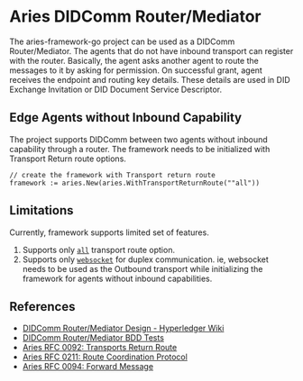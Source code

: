 # Aries DIDComm Router/Mediator

The aries-framework-go project can be used as a DIDComm Router/Mediator. The agents that do not 
have inbound transport can register with the router. Basically, the agent asks another agent to 
route the messages to it by asking for permission. On successful grant, agent receives the 
endpoint and routing key details. These details are used in DID Exchange Invitation or DID 
Document Service Descriptor.

## Edge Agents without Inbound Capability
The project supports DIDComm between two agents without inbound capability through a router. The 
framework needs to be initialized with Transport Return route options.

```
// create the framework with Transport return route
framework := aries.New(aries.WithTransportReturnRoute(""all"))
```

## Limitations
Currently, framework supports limited set of features. 
1. Supports only [`all`](https://github.com/hyperledger/aries-framework-go/blob/226f142f212e3a18d72220387a30bd161dd3b8c4/pkg/framework/aries/framework.go#L147) transport route option.
2. Supports only [`websocket`](https://github.com/hyperledger/aries-framework-go/blob/226f142f212e3a18d72220387a30bd161dd3b8c4/pkg/didcomm/transport/ws/outbound.go#L30) for duplex communication. ie, websocket needs to be used 
as the Outbound transport while initializing the framework for agents without inbound capabilities.

## References
- [DIDComm Router/Mediator Design - Hyperledger Wiki](https://wiki.hyperledger.org/display/ARIES/DIDComm+MediatorRouter)
- [DIDComm Router/Mediator BDD Tests](https://github.com/hyperledger/aries-framework-go/blob/master/test/bdd/features/aries_router_e2e_sdk.feature)
- [Aries RFC 0092: Transports Return Route](https://github.com/hyperledger/aries-rfcs/tree/master/features/0092-transport-return-route)
- [Aries RFC 0211: Route Coordination Protocol](https://github.com/hyperledger/aries-rfcs/tree/master/features/0211-route-coordination)
- [Aries RFC 0094: Forward Message](https://github.com/hyperledger/aries-rfcs/blob/master/concepts/0094-cross-domain-messaging/README.md#corerouting10forward)

